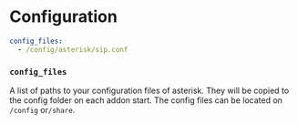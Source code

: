 # Configuration

```yaml
config_files: 
  - /config/asterisk/sip.conf
```

### `config_files`

A list of paths to your configuration files of asterisk.
They will be copied to the config folder on each addon start.
The config files can be located on `/config` or`/share`.

